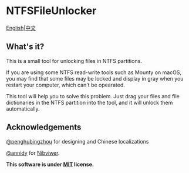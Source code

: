 # NTFSFileUnlocker
[English](https://github.com/startpenghubingzhou/NTFSFileUnlocker)|[中文](https://github.com/startpenghubingzhou/NTFSFileUnlocker/blob/main/README_CN.md)

## What's it?

 This is a small tool for unlocking files in NTFS partitions.

If you are using some NTFS read-write tools such as Mounty on macOS, you may find that some files may be locked and display in gray when you restart your computer, which can't be opearated.

This tool will help you to solve this problem. Just drag your files and file dictionaries in the NTFS partition into the tool,  and it will unlock them automatically.

## Acknowledgements

[@penghubingzhou](https://github.com/startpenghubingzhou/) for designing and Chinese localizations

[@annidy](https://github.com/annidy/) for [Nibviwer](https://github.com/annidy/NibViwer).



**This software is under [MIT](https://github.com/startpenghubingzhou/NTFSFileUnlocker/blob/main/LICENSE) license.**